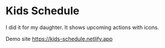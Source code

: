# Kids Schedule
I did it for my daughter. It shows upcoming actions with icons.

Demo site https://kids-schedule.netlify.app

